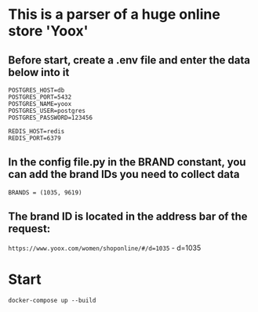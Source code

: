 # This is a parser of a huge online store 'Yoox'
## Before start, create a .env file and enter the data below into it
```
POSTGRES_HOST=db
POSTGRES_PORT=5432
POSTGRES_NAME=yoox
POSTGRES_USER=postgres
POSTGRES_PASSWORD=123456

REDIS_HOST=redis
REDIS_PORT=6379
```
## In the config file.py in the BRAND constant, you can add the brand IDs you need to collect data
```BRANDS = (1035, 9619)```
## The brand ID is located in the address bar of the request:
```https://www.yoox.com/women/shoponline/#/d=1035``` - d=1035
# Start
```commandline
docker-compose up --build
```
